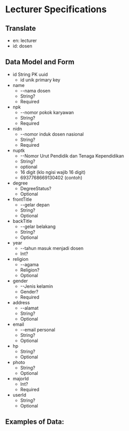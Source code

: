 # Lecturer Specifications

## Translate

- en: lecturer
- id: dosen

## Data Model and Form

- id String PK uuid
  - id unik primary key
- name
  - --nama dosen
  - String?
  - Required
- npk
  - --nomor pokok karyawan
  - String?
  - Required
- nidn
  - --nomor induk dosen nasional
  - String?
  - Required
- nuptk
  - --Nomor Urut Pendidik dan Tenaga Kependidikan
  - String?
  - optional
  - 16 digit (klo ngisi wajib 16 digit)
  - 6937768669130402 (contoh)
- degree
  - DegreeStatus?
  - Optional
- frontTitle
  - --gelar depan
  - String?
  - Optional
- backTitle
  - --gelar belakang
  - String?
  - Optional
- year
  - --tahun masuk menjadi dosen
  - Int?
- religion
  - --agama
  - Religion?
  - Optional
- gender
  - --Jenis kelamin
  - Gender?
  - Required
- address
  - --alamat
  - String?
  - Optional
- email
  - --email personal
  - String?
  - Optional
- hp
  - String?
  - Optional
- photo
  - String?
  - Optional
- majorId
  - Int?
  - Required
- userId
  - String?
  - Optional

## Examples of Data:
